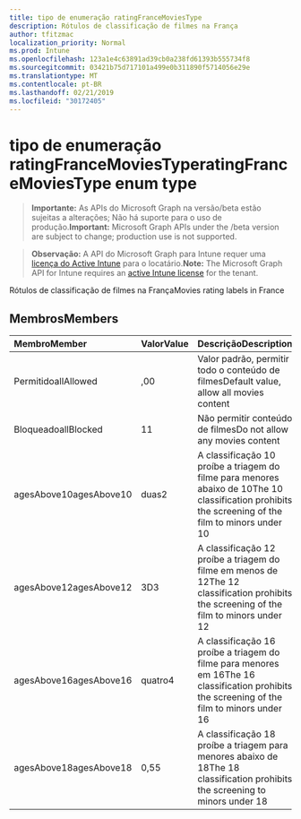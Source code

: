 ```yaml
---
title: tipo de enumeração ratingFranceMoviesType
description: Rótulos de classificação de filmes na França
author: tfitzmac
localization_priority: Normal
ms.prod: Intune
ms.openlocfilehash: 123a1e4c63891ad39cb0a238fd61393b555734f8
ms.sourcegitcommit: 03421b75d717101a499e0b311890f5714056e29e
ms.translationtype: MT
ms.contentlocale: pt-BR
ms.lasthandoff: 02/21/2019
ms.locfileid: "30172405"
---
```

# <a name="ratingfrancemoviestype-enum-type"></a><span data-ttu-id="47142-103">tipo de enumeração ratingFranceMoviesType</span><span class="sxs-lookup"><span data-stu-id="47142-103">ratingFranceMoviesType enum type</span></span>

> <span data-ttu-id="47142-104">**Importante:** As APIs do Microsoft Graph na versão/beta estão sujeitas a alterações; Não há suporte para o uso de produção.</span><span class="sxs-lookup"><span data-stu-id="47142-104">**Important:** Microsoft Graph APIs under the /beta version are subject to change; production use is not supported.</span></span>

> <span data-ttu-id="47142-105">**Observação:** A API do Microsoft Graph para Intune requer uma [licença do Active Intune](https://go.microsoft.com/fwlink/?linkid=839381) para o locatário.</span><span class="sxs-lookup"><span data-stu-id="47142-105">**Note:** The Microsoft Graph API for Intune requires an [active Intune license](https://go.microsoft.com/fwlink/?linkid=839381) for the tenant.</span></span>

<span data-ttu-id="47142-106">Rótulos de classificação de filmes na França</span><span class="sxs-lookup"><span data-stu-id="47142-106">Movies rating labels in France</span></span>

## <a name="members"></a><span data-ttu-id="47142-107">Membros</span><span class="sxs-lookup"><span data-stu-id="47142-107">Members</span></span>
|<span data-ttu-id="47142-108">Membro</span><span class="sxs-lookup"><span data-stu-id="47142-108">Member</span></span>|<span data-ttu-id="47142-109">Valor</span><span class="sxs-lookup"><span data-stu-id="47142-109">Value</span></span>|<span data-ttu-id="47142-110">Descrição</span><span class="sxs-lookup"><span data-stu-id="47142-110">Description</span></span>|
|:---|:---|:---|
|<span data-ttu-id="47142-111">Permitido</span><span class="sxs-lookup"><span data-stu-id="47142-111">allAllowed</span></span>|<span data-ttu-id="47142-112">,0</span><span class="sxs-lookup"><span data-stu-id="47142-112">0</span></span>|<span data-ttu-id="47142-113">Valor padrão, permitir todo o conteúdo de filmes</span><span class="sxs-lookup"><span data-stu-id="47142-113">Default value, allow all movies content</span></span>|
|<span data-ttu-id="47142-114">Bloqueado</span><span class="sxs-lookup"><span data-stu-id="47142-114">allBlocked</span></span>|<span data-ttu-id="47142-115">1</span><span class="sxs-lookup"><span data-stu-id="47142-115">1</span></span>|<span data-ttu-id="47142-116">Não permitir conteúdo de filmes</span><span class="sxs-lookup"><span data-stu-id="47142-116">Do not allow any movies content</span></span>|
|<span data-ttu-id="47142-117">agesAbove10</span><span class="sxs-lookup"><span data-stu-id="47142-117">agesAbove10</span></span>|<span data-ttu-id="47142-118">duas</span><span class="sxs-lookup"><span data-stu-id="47142-118">2</span></span>|<span data-ttu-id="47142-119">A classificação 10 proíbe a triagem do filme para menores abaixo de 10</span><span class="sxs-lookup"><span data-stu-id="47142-119">The 10 classification prohibits the screening of the film to minors under 10</span></span>|
|<span data-ttu-id="47142-120">agesAbove12</span><span class="sxs-lookup"><span data-stu-id="47142-120">agesAbove12</span></span>|<span data-ttu-id="47142-121">3D</span><span class="sxs-lookup"><span data-stu-id="47142-121">3</span></span>|<span data-ttu-id="47142-122">A classificação 12 proíbe a triagem do filme em menos de 12</span><span class="sxs-lookup"><span data-stu-id="47142-122">The 12 classification prohibits the screening of the film to minors under 12</span></span>|
|<span data-ttu-id="47142-123">agesAbove16</span><span class="sxs-lookup"><span data-stu-id="47142-123">agesAbove16</span></span>|<span data-ttu-id="47142-124">quatro</span><span class="sxs-lookup"><span data-stu-id="47142-124">4</span></span>|<span data-ttu-id="47142-125">A classificação 16 proíbe a triagem do filme para menores em 16</span><span class="sxs-lookup"><span data-stu-id="47142-125">The 16 classification prohibits the screening of the film to minors under 16</span></span>|
|<span data-ttu-id="47142-126">agesAbove18</span><span class="sxs-lookup"><span data-stu-id="47142-126">agesAbove18</span></span>|<span data-ttu-id="47142-127">0,5</span><span class="sxs-lookup"><span data-stu-id="47142-127">5</span></span>|<span data-ttu-id="47142-128">A classificação 18 proíbe a triagem para menores abaixo de 18</span><span class="sxs-lookup"><span data-stu-id="47142-128">The 18 classification prohibits the screening to minors under 18</span></span>|




